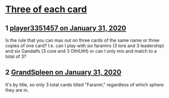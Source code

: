 # [Three of each card](https://community.fantasyflightgames.com/topic/305219-three-of-each-card/)

## 1 [player3351457 on January 31, 2020](https://community.fantasyflightgames.com/topic/305219-three-of-each-card/?do=findComment&comment=3883636)

Is the rule that you can max out on three cards of the same name or three copies of one card? I.e. can I play with six faramirs (3 lore and 3 leadership) and six Gandalfs (3 core and 3 OtHUtH) or can I only mix and match to a total of 3?

## 2 [GrandSpleen on January 31, 2020](https://community.fantasyflightgames.com/topic/305219-three-of-each-card/?do=findComment&comment=3883647)

It's by title, so only 3 total cards titled "Faramir," regardless of which sphere they are in.

